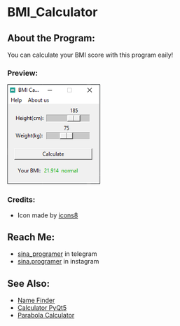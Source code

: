 # BMI_Calculator

## About the Program:
You can calculate your BMI score with this program eaily!

### Preview:
![preview](/Files/preview.png)

### Credits:
- Icon made by [icons8](https://icons8.com/)

## Reach Me:
- [sina_programer](https://t.me/sina_programer) in telegram
- [sina.programer](https://www.instagram.com/sina.programer) in instagram

## See Also:
- [Name Finder](https://github.com/sina-programer/Name_Finder)
- [Calculator PyQt5](https://github.com/sina-programer/Calculator_PyQt5)
- [Parabola Calculator](https://github.com/sina-programer/Parabola_Calculator)
